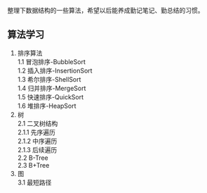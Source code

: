 整理下数据结构的一些算法，希望以后能养成勤记笔记、勤总结的习惯。
## 算法学习
1. 排序算法  
  1.1 冒泡排序-BubbleSort  
  1.2 插入排序-InsertionSort  
  1.3 希尔排序-ShellSort  
  1.4 归并排序-MergeSort  
  1.5 快速排序-QuickSort  
  1.6 堆排序-HeapSort  
2. 树  
  2.1 二叉树结构  
    2.1.1 先序遍历  
    2.1.2 中序遍历  
    2.1.3 后续遍历  
  2.2 B-Tree  
  2.3 B+Tree  
3. 图  
  3.1 最短路径  

  
